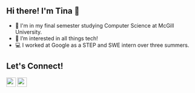 ## Hi there! I'm Tina 👋 
- 🏫 I'm in my final semester studying Computer Science at McGill University.
- 👀 I’m interested in all things tech!
- 💻 I worked at Google as a STEP and SWE intern over three summers.

## Let's Connect!
[<img src="https://img.shields.io/badge/LinkedIn-2867B2?style=flat-square&logo=linkedin&labelColor=2867B2" height="25" />](https://www.linkedin.com/in/tina-liang-617406156/)
[<img src = "https://img.shields.io/badge/Microsoft_Outlook-0078D4?style=for-the-badge&logo=microsoft-outlook&logoColor=white" height="25"/>](mailto:tina.liang@mail.mcgill.ca)
